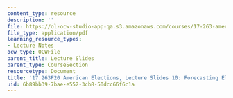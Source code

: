 ```yaml
---
content_type: resource
description: ''
file: https://ol-ocw-studio-app-qa.s3.amazonaws.com/courses/17-263-american-elections-fall-2020/6b89bb397baee5523cb850dcc66f6c1a_MIT17_263F20_Lec10.pdf
file_type: application/pdf
learning_resource_types:
- Lecture Notes
ocw_type: OCWFile
parent_title: Lecture Slides
parent_type: CourseSection
resourcetype: Document
title: '17.263F20 American Elections, Lecture Slides 10: Forecasting Elections'
uid: 6b89bb39-7bae-e552-3cb8-50dcc66f6c1a
---
```

